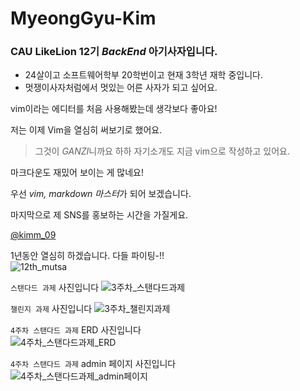 # MyeongGyu-Kim

### CAU LikeLion 12기 ***BackEnd*** 아기사자입니다.

* 24살이고 소프트웨어학부 20학번이고 현재 3학년 재학 중입니다.
* 멋쟁이사자처럼에서 멋있는 어른 사자가  되고 싶어요.

vim이라는 에디터를 처음 사용해봤는데 생각보다 좋아요!

저는 이제 Vim을 열심히 써보기로 했어요.

> 그것이 *GANZI*니까요 하하
자기소개도 지금 vim으로 작성하고 있어요.

마크다운도 재밌어 보이는 게 많네요!

우선 *vim, markdown 마스터*가 되어 보겠습니다.

마지막으로 제 SNS를  홍보하는 시간을 가질게요.

[@kimm\_09](https://www.instagram.com/kimm_09/)

1년동안 열심히 하겠습니다. 다들 파이팅-!!<br>
![12th\_mutsa](https://github.com/LikeLion-at-CAU-12th/Myeonggyu-Kim/assets/128495883/6dff2ae1-8364-44e9-8788-125972fffff8)

`스탠다드 과제` 사진입니다
![3주차_스탠다드과제](https://github.com/LikeLion-at-CAU-12th/Myeonggyu-Kim/assets/128495883/fe4a6008-b0ce-4fac-823d-85c65327544e)

`챌린지 과제` 사진입니다
![3주차_챌린지과제](https://github.com/LikeLion-at-CAU-12th/Myeonggyu-Kim/assets/128495883/dbeffc1c-f815-4517-851e-69c3b104adf9)

`4주차 스탠다드 과제` ERD 사진입니다<br>
![4주차_스탠다드과제_ERD](https://github.com/LikeLion-at-CAU-12th/Myeonggyu-Kim/assets/128495883/4dfaa068-011c-47ab-aa22-f101b81eb568)

`4주차 스탠다드 과제` admin 페이지 사진입니다<br>
![4주차_스탠다드과제_admin페이지](https://github.com/LikeLion-at-CAU-12th/Myeonggyu-Kim/assets/128495883/849bdfd9-e362-47a8-989c-37917b0155cd)

